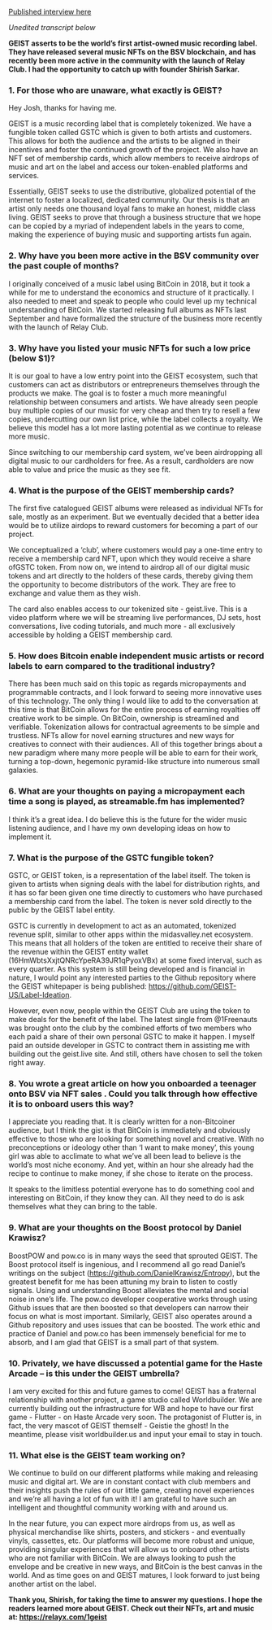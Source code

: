 [Published interview 
here](https://coingeek.com/record-label-geist-is-completely-tokenized-and-it-wants-to-make-buying-music-fun-again/)

*Unedited transcript below* 

**GEIST asserts to be the world’s first artist-owned music recording 
label. 
They have released several music NFTs on the BSV blockchain, and has 
recently been more active in the community with the launch of Relay Club. 
I had the opportunity to catch up with founder Shirish Sarkar.**

### 1. For those who are unaware, what exactly is GEIST?

Hey Josh, thanks for having me. 

GEIST is a music recording label that is completely tokenized. We have a 
fungible token called GSTC which is given to both artists and customers. 
This allows for both the audience and the artists to be aligned in their 
incentives and foster the continued growth of the project. We also have an 
NFT set of membership cards, which allow members to receive airdrops of 
music and art on the label and access our token-enabled platforms and 
services. 

Essentially, GEIST seeks to use the distributive, globalized potential of 
the internet to foster a localized, dedicated community. Our thesis is 
that an artist only needs one thousand loyal fans to make an honest, 
middle class living. GEIST seeks to prove that through a business 
structure that we hope can be copied by a myriad of independent labels in 
the years to come, making the experience of buying music and supporting 
artists fun again.
 
### 2. Why have you been more active in the BSV community over the past couple of months?

I originally conceived of a music label using BitCoin in 2018, but it took 
a while for me to understand the economics and structure of it 
practically. I also needed to meet and speak to people who could level up 
my technical understanding of BitCoin. We started releasing full albums as 
NFTs last September and have formalized the structure of the business more 
recently with the launch of Relay Club.
 
### 3. Why have you listed your music NFTs for such a low price (below $1)?

It is our goal to have a low entry point into the GEIST ecosystem, such 
that customers can act as distributors or entrepreneurs themselves through 
the products we make. The goal is to foster a much more meaningful 
relationship between consumers and artists. We have already seen people 
buy multiple copies of our music for very cheap and then try to resell a 
few copies, undercutting our own list price, while the label collects a 
royalty. We believe this model has a lot more lasting potential as we 
continue to release more music.

Since switching to our membership card system, we’ve been airdropping all 
digital music to our cardholders for free. As a result, cardholders are 
now able to value and price the music as they see fit.
  
### 4. What is the purpose of the GEIST membership cards?

The first five catalogued GEIST albums were released as individual NFTs 
for sale, mostly as an experiment. But we eventually decided that a better 
idea would be to utilize airdops to reward customers for becoming a part 
of our project. 

We conceptualized a ‘club’, where customers would pay a one-time entry to 
receive a membership card NFT, upon which they would receive a share 
ofGSTC token. From now on, we intend to airdrop all of our digital music 
tokens and art directly to the holders of these cards, thereby giving them 
the opportunity to become distributors of the work. They are free to 
exchange and value them as they wish. 

The card also enables access to our tokenized site - geist.live. This is a 
video platform where we will be streaming live performances, DJ sets, host 
conversations, live coding tutorials, and much more - all exclusively 
accessible by holding a GEIST membership card.
 
### 5. How does Bitcoin enable independent music artists or record labels to earn compared to the traditional industry?

There has been much said on this topic as regards micropayments and 
programmable contracts, and I look forward to seeing more innovative uses 
of this technology. The only thing I would like to add to the conversation 
at this time is that BitCoin allows for the entire process of earning 
royalties off creative work to be simple. On BitCoin, ownership is 
streamlined and verifiable. Tokenization allows for contractual agreements 
to be simple and trustless. NFTs allow for novel earning structures and 
new ways for creatives to connect with their audiences. All of this 
together brings about a new paradigm where many more people will be able 
to earn for their work, turning a top-down, hegemonic pyramid-like 
structure into numerous small galaxies. 
 
### 6. What are your thoughts on paying a micropayment each time a song is played, as streamable.fm has implemented?

I think it’s a great idea. I do believe this is the future for the wider 
music listening audience, and I have my own developing ideas on how to 
implement it. 
 
### 7. What is the purpose of the GSTC fungible token?

GSTC, or GEIST token, is a representation of the label itself. The token 
is given to artists when signing deals with the label for distribution 
rights, and it has so far been given one time directly to customers who 
have purchased a membership card from the label. The token is never sold 
directly to the public by the GEIST label entity.

GSTC is currently in development to act as an automated, tokenized revenue 
split, similar to other apps within the midasvalley.net ecosystem. This 
means that all holders of the token are entitled to receive their share of 
the revenue within the GEIST entity wallet 
(16HmWbtsXxjtQNRcYpeRA39JR1qPyoxVBx) at some fixed interval, such as every 
quarter. As this system is still being developed and is financial in 
nature, I would point any interested parties to the Github repository 
where the GEIST whitepaper is being published: 
https://github.com/GEIST-US/Label-Ideation. 

However, even now, people within the GEIST Club are using the token to 
make deals for the benefit of the label. The latest single from 
@1Freenauts was brought onto the club by the combined efforts of two 
members who each paid a share of their own personal GSTC to make it 
happen. I myself paid an outside developer in GSTC to contract them in 
assisting me with building out the geist.live site. And still, others have 
chosen to sell the token right away. 
 
### 8. You wrote a great article on how you onboarded a teenager onto BSV via NFT sales . Could you talk through how effective it is to onboard users this way?

I appreciate you reading that. It is clearly written for a non-Bitcoiner 
audience, but I think the gist is that BitCoin is immediately and 
obviously effective to those who are looking for something novel and 
creative. With no preconceptions or ideology other than ‘I want to make 
money’, this young girl was able to acclimate to what we’ve all been lead 
to believe is the world’s most niche economy. And yet, within an hour she 
already had the recipe to continue to make money, if she chose to iterate 
on the process. 

It speaks to the limitless potential everyone has to do something cool and 
interesting on BitCoin, if they know they can. All they need to do is ask 
themselves what they can bring to the table. 
 
### 9. What are your thoughts on the Boost protocol by Daniel Krawisz?

BoostPOW and pow.co is in many ways the seed that sprouted GEIST. The 
Boost protocol itself is ingenious, and I recommend all go read Daniel’s 
writings on the subject (https://github.com/DanielKrawisz/Entropy), but 
the greatest benefit for me has been attuning my brain to listen to costly 
signals. Using and understanding Boost alleviates the mental and social 
noise in one’s life. The pow.co developer cooperative works through using 
Github issues that are then boosted so that developers can narrow their 
focus on what is most important. Similarly, GEIST also operates around a 
Github repository and uses issues that can be boosted. The work ethic and 
practice of Daniel and pow.co has been immensely beneficial for me to 
absorb, and I am glad that GEIST is a small part of that system. 
 
### 10. Privately, we have discussed a potential game for the Haste Arcade – is this under the GEIST umbrella?

I am very excited for this and future games to come! GEIST has a fraternal 
relationship with another project, a game studio called Worldbuilder. We 
are currently building out the infrastructure for WB and hope to have our 
first game - Flutter - on Haste Arcade very soon. The protagonist of 
Flutter is, in fact, the very mascot of GEIST themself - Geistie the 
ghost! In the meantime, please visit worldbuilder.us and input your email 
to stay in touch. 
 
### 11. What else is the GEIST team working on?

We continue to build on our different platforms while making and releasing 
music and digital art. We are in constant contact with club members and 
their insights push the rules of our little game, creating novel 
experiences and we’re all having a lot of fun with it! I am grateful to 
have such an intelligent and thoughtful community working with and around 
us.

In the near future, you can expect more airdrops from us, as well as 
physical merchandise like shirts, posters, and stickers - and eventually 
vinyls, cassettes, etc. Our platforms will become more robust and unique, 
providing singular experiences that will allow us to onboard other artists 
who are not familiar with BitCoin. 
We are always looking to push the envelope and be creative in new ways, 
and BitCoin is the best canvas in the world. And as time goes on and GEIST 
matures, I look forward to just being another artist on the label.
 
**Thank you, Shirish, for taking the time to answer my questions. I hope 
the 
readers learned more about GEIST. Check out their NFTs, art and music at: 
https://relayx.com/1geist**

